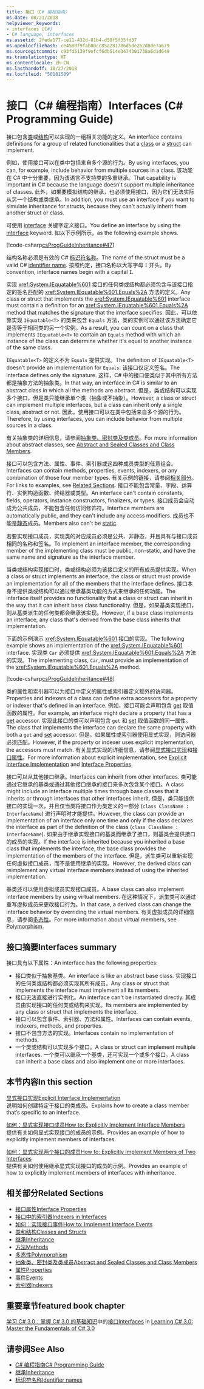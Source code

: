 ```yaml
---
title: 接口（C# 编程指南）
ms.date: 08/21/2018
helpviewer_keywords:
- interfaces [C#]
- C# language, interfaces
ms.assetid: 2feda177-ce11-432d-81b4-d50f5f35fd37
ms.openlocfilehash: ce4580f9fab80cc85a281786d5de262d8de7a679
ms.sourcegitcommit: c93fd5139f9efcf6db514e3474301738a6d1d649
ms.translationtype: HT
ms.contentlocale: zh-CN
ms.lasthandoff: 10/27/2018
ms.locfileid: "50181509"
---
```

# <a name="interfaces-c-programming-guide"></a><span data-ttu-id="aacb8-102">接口（C# 编程指南）</span><span class="sxs-lookup"><span data-stu-id="aacb8-102">Interfaces (C# Programming Guide)</span></span>

<span data-ttu-id="aacb8-103">接口包含[类](../../language-reference/keywords/class.md)或[结构](../../language-reference/keywords/struct.md)可以实现的一组相关功能的定义。</span><span class="sxs-lookup"><span data-stu-id="aacb8-103">An interface contains definitions for a group of related functionalities that a [class](../../language-reference/keywords/class.md) or a [struct](../../language-reference/keywords/struct.md) can implement.</span></span>
  
<span data-ttu-id="aacb8-104">例如，使用接口可以在类中包括来自多个源的行为。</span><span class="sxs-lookup"><span data-stu-id="aacb8-104">By using interfaces, you can, for example, include behavior from multiple sources in a class.</span></span> <span data-ttu-id="aacb8-105">该功能在 C# 中十分重要，因为该语言不支持类的多重继承。</span><span class="sxs-lookup"><span data-stu-id="aacb8-105">That capability is important in C# because the language doesn't support multiple inheritance of classes.</span></span> <span data-ttu-id="aacb8-106">此外，如果要模拟结构的继承，也必须使用接口，因为它们无法实际从另一个结构或类继承。</span><span class="sxs-lookup"><span data-stu-id="aacb8-106">In addition, you must use an interface if you want to simulate inheritance for structs, because they can't actually inherit from another struct or class.</span></span>  
  
<span data-ttu-id="aacb8-107">可使用 [interface](../../language-reference/keywords/interface.md) 关键字定义接口。</span><span class="sxs-lookup"><span data-stu-id="aacb8-107">You define an interface by using the [interface](../../language-reference/keywords/interface.md) keyword.</span></span> <span data-ttu-id="aacb8-108">如以下示例所示。</span><span class="sxs-lookup"><span data-stu-id="aacb8-108">as the following example shows.</span></span>  
  
[!code-csharp[csProgGuideInheritance#47](../classes-and-structs/codesnippet/CSharp/interfaces_1.cs)]  

<span data-ttu-id="aacb8-109">结构名称必须是有效的 C# [标识符名称](../inside-a-program/identifier-names.md)。</span><span class="sxs-lookup"><span data-stu-id="aacb8-109">The name of the struct must be a valid C# [identifier name](../inside-a-program/identifier-names.md).</span></span> <span data-ttu-id="aacb8-110">按照约定，接口名称以大写字母 `I` 开头。</span><span class="sxs-lookup"><span data-stu-id="aacb8-110">By convention, interface names begin with a capital `I`.</span></span>

<span data-ttu-id="aacb8-111">实现 <xref:System.IEquatable%601> 接口的任何类或结构都必须包含与该接口指定的签名匹配的 <xref:System.IEquatable%601.Equals%2A> 方法的定义。</span><span class="sxs-lookup"><span data-stu-id="aacb8-111">Any class or struct that implements the <xref:System.IEquatable%601> interface must contain a definition for an <xref:System.IEquatable%601.Equals%2A> method that matches the signature that the interface specifies.</span></span> <span data-ttu-id="aacb8-112">因此，可以依靠实现 `IEquatable<T>` 的类来包含 `Equals` 方法，类的实例可以通过该方法确定它是否等于相同类的另一个实例。</span><span class="sxs-lookup"><span data-stu-id="aacb8-112">As a result, you can count on a class that implements `IEquatable<T>` to contain an `Equals` method with which an instance of the class can determine whether it's equal to another instance of the same class.</span></span>  
  
<span data-ttu-id="aacb8-113">`IEquatable<T>` 的定义不为 `Equals` 提供实现。</span><span class="sxs-lookup"><span data-stu-id="aacb8-113">The definition of `IEquatable<T>` doesn’t provide an implementation for `Equals`.</span></span> <span data-ttu-id="aacb8-114">该接口仅定义签名。</span><span class="sxs-lookup"><span data-stu-id="aacb8-114">The interface defines only the signature.</span></span> <span data-ttu-id="aacb8-115">这样，C# 中的接口便类似于其中所有方法都是抽象方法的抽象类。</span><span class="sxs-lookup"><span data-stu-id="aacb8-115">In that way, an interface in C# is similar to an abstract class in which all the methods are abstract.</span></span> <span data-ttu-id="aacb8-116">但是，类或结构可以实现多个接口，但是类只能继承单个类（抽象或不抽象）。</span><span class="sxs-lookup"><span data-stu-id="aacb8-116">However, a class or struct can implement multiple interfaces, but a class can inherit only a single class, abstract or not.</span></span> <span data-ttu-id="aacb8-117">因此，使用接口可以在类中包括来自多个源的行为。</span><span class="sxs-lookup"><span data-stu-id="aacb8-117">Therefore, by using interfaces, you can include behavior from multiple sources in a class.</span></span>  
  
<span data-ttu-id="aacb8-118">有关抽象类的详细信息，请参阅[抽象类、密封类及类成员](../classes-and-structs/abstract-and-sealed-classes-and-class-members.md)。</span><span class="sxs-lookup"><span data-stu-id="aacb8-118">For more information about abstract classes, see [Abstract and Sealed Classes and Class Members](../classes-and-structs/abstract-and-sealed-classes-and-class-members.md).</span></span>  
  
<span data-ttu-id="aacb8-119">接口可以包含方法、属性、事件、索引器或这四种成员类型的任意组合。</span><span class="sxs-lookup"><span data-stu-id="aacb8-119">Interfaces can contain methods, properties, events, indexers, or any combination of those four member types.</span></span> <span data-ttu-id="aacb8-120">有关示例的链接，请参阅[相关部分](../interfaces/index.md#BKMK_RelatedSections)。</span><span class="sxs-lookup"><span data-stu-id="aacb8-120">For links to examples, see [Related Sections](../interfaces/index.md#BKMK_RelatedSections).</span></span> <span data-ttu-id="aacb8-121">接口不能包含常量、字段、运算符、实例构造函数、终结器或类型。</span><span class="sxs-lookup"><span data-stu-id="aacb8-121">An interface can't contain constants, fields, operators, instance constructors, finalizers, or types.</span></span> <span data-ttu-id="aacb8-122">接口成员会自动成为公共成员，不能包含任何访问修饰符。</span><span class="sxs-lookup"><span data-stu-id="aacb8-122">Interface members are automatically public, and they can't include any access modifiers.</span></span> <span data-ttu-id="aacb8-123">成员也不能是[静态](../../language-reference/keywords/static.md)成员。</span><span class="sxs-lookup"><span data-stu-id="aacb8-123">Members also can't be [static](../../language-reference/keywords/static.md).</span></span>  
  
<span data-ttu-id="aacb8-124">若要实现接口成员，实现类的对应成员必须是公共、非静态，并且具有与接口成员相同的名称和签名。</span><span class="sxs-lookup"><span data-stu-id="aacb8-124">To implement an interface member, the corresponding member of the implementing class must be public, non-static, and have the same name and signature as the interface member.</span></span>  
  
<span data-ttu-id="aacb8-125">当类或结构实现接口时，类或结构必须为该接口定义的所有成员提供实现。</span><span class="sxs-lookup"><span data-stu-id="aacb8-125">When a class or struct implements an interface, the class or struct must provide an implementation for all of the members that the interface defines.</span></span> <span data-ttu-id="aacb8-126">接口本身不提供类或结构可以通过继承基类功能的方式来继承的任何功能。</span><span class="sxs-lookup"><span data-stu-id="aacb8-126">The interface itself provides no functionality that a class or struct can inherit in the way that it can inherit base class functionality.</span></span> <span data-ttu-id="aacb8-127">但是，如果基类实现接口，则从基类派生的任何类都会继承该实现。</span><span class="sxs-lookup"><span data-stu-id="aacb8-127">However, if a base class implements an interface, any class that's derived from the base class inherits that implementation.</span></span>  
  
<span data-ttu-id="aacb8-128">下面的示例演示 <xref:System.IEquatable%601> 接口的实现。</span><span class="sxs-lookup"><span data-stu-id="aacb8-128">The following example shows an implementation of the <xref:System.IEquatable%601> interface.</span></span> <span data-ttu-id="aacb8-129">实现类 `Car` 必须提供 <xref:System.IEquatable%601.Equals%2A> 方法的实现。</span><span class="sxs-lookup"><span data-stu-id="aacb8-129">The implementing class, `Car`, must provide an implementation of the <xref:System.IEquatable%601.Equals%2A> method.</span></span>  
  
[!code-csharp[csProgGuideInheritance#48](../classes-and-structs/codesnippet/CSharp/interfaces_2.cs)]  
  
<span data-ttu-id="aacb8-130">类的属性和索引器可以为接口中定义的属性或索引器定义额外的访问器。</span><span class="sxs-lookup"><span data-stu-id="aacb8-130">Properties and indexers of a class can define extra accessors for a property or indexer that's defined in an interface.</span></span> <span data-ttu-id="aacb8-131">例如，接口可能会声明包含 [get](../../language-reference/keywords/get.md) 取值函数的属性。</span><span class="sxs-lookup"><span data-stu-id="aacb8-131">For example, an interface might declare a property that has a [get](../../language-reference/keywords/get.md) accessor.</span></span> <span data-ttu-id="aacb8-132">实现此接口的类可以声明包含 `get` 和 [set](../../language-reference/keywords/set.md) 取值函数的同一属性。</span><span class="sxs-lookup"><span data-stu-id="aacb8-132">The class that implements the interface can declare the same property with both a `get` and [set](../../language-reference/keywords/set.md) accessor.</span></span> <span data-ttu-id="aacb8-133">但是，如果属性或索引器使用显式实现，则访问器必须匹配。</span><span class="sxs-lookup"><span data-stu-id="aacb8-133">However, if the property or indexer uses explicit implementation, the accessors must match.</span></span> <span data-ttu-id="aacb8-134">有关显式实现的详细信息，请参阅[显式接口实现](explicit-interface-implementation.md)和[接口属性](../classes-and-structs/interface-properties.md)。</span><span class="sxs-lookup"><span data-stu-id="aacb8-134">For more information about explicit implementation, see [Explicit Interface Implementation](explicit-interface-implementation.md) and [Interface Properties](../classes-and-structs/interface-properties.md).</span></span>  

<span data-ttu-id="aacb8-135">接口可以从其他接口继承。</span><span class="sxs-lookup"><span data-stu-id="aacb8-135">Interfaces can inherit from other interfaces.</span></span> <span data-ttu-id="aacb8-136">类可能通过它继承的基类或通过其他接口继承的接口来多次包含某个接口。</span><span class="sxs-lookup"><span data-stu-id="aacb8-136">A class might include an interface multiple times through base classes that it inherits or through interfaces that other interfaces inherit.</span></span> <span data-ttu-id="aacb8-137">但是，类只能提供接口的实现一次，并且仅当类将接口作为类定义的一部分 (`class ClassName : InterfaceName`) 进行声明时才能提供。</span><span class="sxs-lookup"><span data-stu-id="aacb8-137">However, the class can provide an implementation of an interface only one time and only if the class declares the interface as part of the definition of the class (`class ClassName : InterfaceName`).</span></span> <span data-ttu-id="aacb8-138">如果由于继承实现接口的基类而继承了接口，则基类会提供接口的成员的实现。</span><span class="sxs-lookup"><span data-stu-id="aacb8-138">If the interface is inherited because you inherited a base class that implements the interface, the base class provides the implementation of the members of the interface.</span></span> <span data-ttu-id="aacb8-139">但是，派生类可以重新实现任何虚拟接口成员，而不是使用继承的实现。</span><span class="sxs-lookup"><span data-stu-id="aacb8-139">However, the derived class can reimplement any virtual interface members instead of using the inherited implementation.</span></span>  
  
<span data-ttu-id="aacb8-140">基类还可以使用虚拟成员实现接口成员。</span><span class="sxs-lookup"><span data-stu-id="aacb8-140">A base class can also implement interface members by using virtual members.</span></span> <span data-ttu-id="aacb8-141">在这种情况下，派生类可以通过重写虚拟成员来更改接口行为。</span><span class="sxs-lookup"><span data-stu-id="aacb8-141">In that case, a derived class can change the interface behavior by overriding the virtual members.</span></span> <span data-ttu-id="aacb8-142">有关虚拟成员的详细信息，请参阅[多态性](../classes-and-structs/polymorphism.md)。</span><span class="sxs-lookup"><span data-stu-id="aacb8-142">For more information about virtual members, see [Polymorphism](../classes-and-structs/polymorphism.md).</span></span>  
  
## <a name="interfaces-summary"></a><span data-ttu-id="aacb8-143">接口摘要</span><span class="sxs-lookup"><span data-stu-id="aacb8-143">Interfaces summary</span></span>

<span data-ttu-id="aacb8-144">接口具有以下属性：</span><span class="sxs-lookup"><span data-stu-id="aacb8-144">An interface has the following properties:</span></span>  

- <span data-ttu-id="aacb8-145">接口类似于抽象基类。</span><span class="sxs-lookup"><span data-stu-id="aacb8-145">An interface is like an abstract base class.</span></span> <span data-ttu-id="aacb8-146">实现接口的任何类或结构都必须实现其所有成员。</span><span class="sxs-lookup"><span data-stu-id="aacb8-146">Any class or struct that implements the interface must implement all its members.</span></span>
- <span data-ttu-id="aacb8-147">接口无法直接进行实例化。</span><span class="sxs-lookup"><span data-stu-id="aacb8-147">An interface can't be instantiated directly.</span></span> <span data-ttu-id="aacb8-148">其成员由实现接口的任何类或结构来实现。</span><span class="sxs-lookup"><span data-stu-id="aacb8-148">Its members are implemented by any class or struct that implements the interface.</span></span>
- <span data-ttu-id="aacb8-149">接口可以包含事件、索引器、方法和属性。</span><span class="sxs-lookup"><span data-stu-id="aacb8-149">Interfaces can contain events, indexers, methods, and properties.</span></span>
- <span data-ttu-id="aacb8-150">接口不包含方法的实现。</span><span class="sxs-lookup"><span data-stu-id="aacb8-150">Interfaces contain no implementation of methods.</span></span>
- <span data-ttu-id="aacb8-151">一个类或结构可以实现多个接口。</span><span class="sxs-lookup"><span data-stu-id="aacb8-151">A class or struct can implement multiple interfaces.</span></span> <span data-ttu-id="aacb8-152">一个类可以继承一个基类，还可实现一个或多个接口。</span><span class="sxs-lookup"><span data-stu-id="aacb8-152">A class can inherit a base class and also implement one or more interfaces.</span></span>

## <a name="in-this-section"></a><span data-ttu-id="aacb8-153">本节内容</span><span class="sxs-lookup"><span data-stu-id="aacb8-153">In this section</span></span>

[<span data-ttu-id="aacb8-154">显式接口实现</span><span class="sxs-lookup"><span data-stu-id="aacb8-154">Explicit Interface Implementation</span></span>](explicit-interface-implementation.md)  
 <span data-ttu-id="aacb8-155">说明如何创建特定于接口的类成员。</span><span class="sxs-lookup"><span data-stu-id="aacb8-155">Explains how to create a class member that’s specific to an interface.</span></span>  
  
 [<span data-ttu-id="aacb8-156">如何：显式实现接口成员</span><span class="sxs-lookup"><span data-stu-id="aacb8-156">How to: Explicitly Implement Interface Members</span></span>](how-to-explicitly-implement-interface-members.md)  
 <span data-ttu-id="aacb8-157">提供有关如何显式实现接口的成员的示例。</span><span class="sxs-lookup"><span data-stu-id="aacb8-157">Provides an example of how to explicitly implement members of interfaces.</span></span>  
  
 [<span data-ttu-id="aacb8-158">如何：显式实现两个接口的成员</span><span class="sxs-lookup"><span data-stu-id="aacb8-158">How to: Explicitly Implement Members of Two Interfaces</span></span>](how-to-explicitly-implement-members-of-two-interfaces.md)  
 <span data-ttu-id="aacb8-159">提供有关如何使用继承显式实现接口的成员的示例。</span><span class="sxs-lookup"><span data-stu-id="aacb8-159">Provides an example of how to explicitly implement members of interfaces with inheritance.</span></span>  
  
##  <a name="BKMK_RelatedSections"></a><span data-ttu-id="aacb8-160">相关部分</span><span class="sxs-lookup"><span data-stu-id="aacb8-160">Related Sections</span></span>

- [<span data-ttu-id="aacb8-161">接口属性</span><span class="sxs-lookup"><span data-stu-id="aacb8-161">Interface Properties</span></span>](../classes-and-structs/interface-properties.md)  
- [<span data-ttu-id="aacb8-162">接口中的索引器</span><span class="sxs-lookup"><span data-stu-id="aacb8-162">Indexers in Interfaces</span></span>](../indexers/indexers-in-interfaces.md)  
- [<span data-ttu-id="aacb8-163">如何：实现接口事件</span><span class="sxs-lookup"><span data-stu-id="aacb8-163">How to:  Implement Interface Events</span></span>](../events/how-to-implement-interface-events.md)  
- [<span data-ttu-id="aacb8-164">类和结构</span><span class="sxs-lookup"><span data-stu-id="aacb8-164">Classes and Structs</span></span>](../classes-and-structs/index.md)  
- [<span data-ttu-id="aacb8-165">继承</span><span class="sxs-lookup"><span data-stu-id="aacb8-165">Inheritance</span></span>](../classes-and-structs/inheritance.md)  
- [<span data-ttu-id="aacb8-166">方法</span><span class="sxs-lookup"><span data-stu-id="aacb8-166">Methods</span></span>](../classes-and-structs/methods.md)  
- [<span data-ttu-id="aacb8-167">多态性</span><span class="sxs-lookup"><span data-stu-id="aacb8-167">Polymorphism</span></span>](../classes-and-structs/polymorphism.md)  
- [<span data-ttu-id="aacb8-168">抽象类、密封类及类成员</span><span class="sxs-lookup"><span data-stu-id="aacb8-168">Abstract and Sealed Classes and Class Members</span></span>](../classes-and-structs/abstract-and-sealed-classes-and-class-members.md)  
- [<span data-ttu-id="aacb8-169">属性</span><span class="sxs-lookup"><span data-stu-id="aacb8-169">Properties</span></span>](../classes-and-structs/properties.md)  
- [<span data-ttu-id="aacb8-170">事件</span><span class="sxs-lookup"><span data-stu-id="aacb8-170">Events</span></span>](../events/index.md)  
- [<span data-ttu-id="aacb8-171">索引器</span><span class="sxs-lookup"><span data-stu-id="aacb8-171">Indexers</span></span>](../indexers/index.md)  
  
## <a name="featured-book-chapter"></a><span data-ttu-id="aacb8-172">重要章节</span><span class="sxs-lookup"><span data-stu-id="aacb8-172">featured book chapter</span></span>

<span data-ttu-id="aacb8-173">[学习 C# 3.0：掌握 C# 3.0 的基础知识](https://docs.microsoft.com/previous-versions/visualstudio/visual-studio-2008/ff652493%28v%253dorm.10%29)中的[接口](https://docs.microsoft.com/previous-versions/visualstudio/visual-studio-2008/ff652489%28v%3Dorm.10%29)</span><span class="sxs-lookup"><span data-stu-id="aacb8-173">[Interfaces](https://docs.microsoft.com/previous-versions/visualstudio/visual-studio-2008/ff652489%28v%3Dorm.10%29) in [Learning C# 3.0: Master the Fundamentals of C# 3.0](https://docs.microsoft.com/previous-versions/visualstudio/visual-studio-2008/ff652493%28v%253dorm.10%29)</span></span>

## <a name="see-also"></a><span data-ttu-id="aacb8-174">请参阅</span><span class="sxs-lookup"><span data-stu-id="aacb8-174">See Also</span></span>

- [<span data-ttu-id="aacb8-175">C# 编程指南</span><span class="sxs-lookup"><span data-stu-id="aacb8-175">C# Programming Guide</span></span>](../index.md)
- [<span data-ttu-id="aacb8-176">继承</span><span class="sxs-lookup"><span data-stu-id="aacb8-176">Inheritance</span></span>](../classes-and-structs/inheritance.md)
- [<span data-ttu-id="aacb8-177">标识符名称</span><span class="sxs-lookup"><span data-stu-id="aacb8-177">Identifier names</span></span>](../inside-a-program/identifier-names.md)
